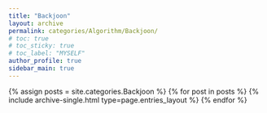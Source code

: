 ```yaml
---
title: "Backjoon"
layout: archive
permalink: categories/Algorithm/Backjoon/
# toc: true
# toc_sticky: true
# toc_label: "MYSELF"
author_profile: true
sidebar_main: true
---
```



{% assign posts = site.categories.Backjoon %}
{% for post in posts %} {% include archive-single.html type=page.entries_layout %} {% endfor %}


<!-- ![icon](🍔) -->